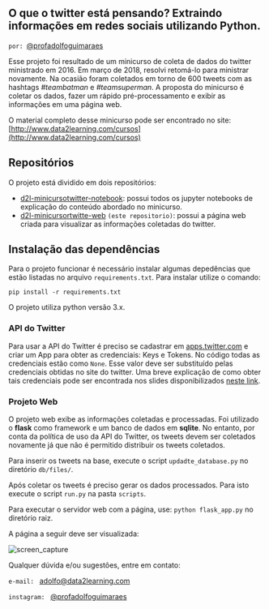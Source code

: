 ## O que o twitter está pensando? Extraindo informações em redes sociais utilizando Python.

`por: `[@profadolfoguimaraes](http://www.instagram.com/profadolfoguimaraes)

Esse projeto foi resultado de um minicurso de coleta de dados do twitter ministrado em 2016. 
Em março de 2018, resolvi retomá-lo para ministrar novamente. Na ocasião foram coletados 
em torno de 600 tweets com as hashtags *#teambatman* e *#teamsuperman*. A proposta do minicurso é 
coletar os dados, fazer um rápido pré-processamento e exibir as informações em uma página web. 

O material completo desse minicurso pode ser encontrado no site: 
[http://www.data2learning.com/cursos](http://www.data2learning.com/cursos)


## Repositórios

O projeto está dividido em dois repositórios: 

* [d2l-minicursotwitter-notebook](http://github.com/adolfoguimaraes/d2l-minicursostwitter-notebook): possui todos os jupyter notebooks de explicação do conteúdo abordado no minicurso. 
* [d2l-minicursortwitte-web](http://github.com/adolfoguimaraes/d2l-minicursotwitter-web) `(este repositorio)`: possui a página web criada para visualizar as informações coletadas do twitter.

## Instalação das dependências

Para o projeto funcionar é necessário instalar algumas depedências que estão listadas no arquivo `requirements.txt`. Para 
instalar utilize o comando: 

```shell
pip install -r requirements.txt
```

O projeto utiliza python versão 3.x.

### API do Twitter

Para usar a API do Twitter é preciso se cadastrar em [apps.twitter.com](http://apps.twitter.com) e criar um App para obter 
as credenciais: Keys e Tokens. No código todas as credenciais estão como `None`. Esse valor deve ser substituído pelas credenciais
obtidas no site do twitter. Uma breve explicação de como obter tais credenciais
pode ser encontrada nos slides disponibilizados [neste link](http://www.data2learning.com/cursos).

### Projeto Web

O projeto web exibe as informações coletadas e processadas. Foi utilizado o **flask** como framework e um banco de dados em **sqlite**. No
entanto, por conta da política de uso da API do Twitter, os tweets devem ser coletados novamente já que não é permitido distribuir
os tweets coletados.

Para inserir os tweets na base, execute o script `updadte_database.py` no diretório `db/files/`.

Após coletar os tweets é preciso gerar os dados processados. Para isto execute o script `run.py` na pasta `scripts`.

Para executar o servidor web com a página, use: `python flask_app.py` no diretório raiz.

A página a seguir deve ser visualizada:

![screen_capture](http://adolfo.data2learning.com/screen_capture_d2l.png)


Qualquer dúvida e/ou sugestões, entre em contato:

`e-mail: `
[adolfo@data2learning.com](mailto:adolfo@data2learning.com) 

`instagram: `
[@profadolfoguimaraes](http://www.instagram.com/profadolfoguimaraes)